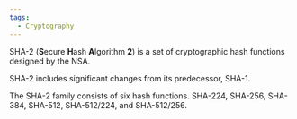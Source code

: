 ```yaml
---
tags:
  - Cryptography
---
```

SHA-2 (**S**ecure **H**ash **A**lgorithm **2**) is a set of cryptographic hash
functions designed by the NSA.

SHA-2 includes significant changes from its predecessor, SHA-1.

The SHA-2 family consists of six hash functions. SHA-224, SHA-256, SHA-384,
SHA-512, SHA-512/224, and SHA-512/256.
